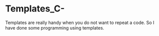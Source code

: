 # Templates_C-
Templates are really handy when you do not want to repeat a code. So I have done some programming using templates.
